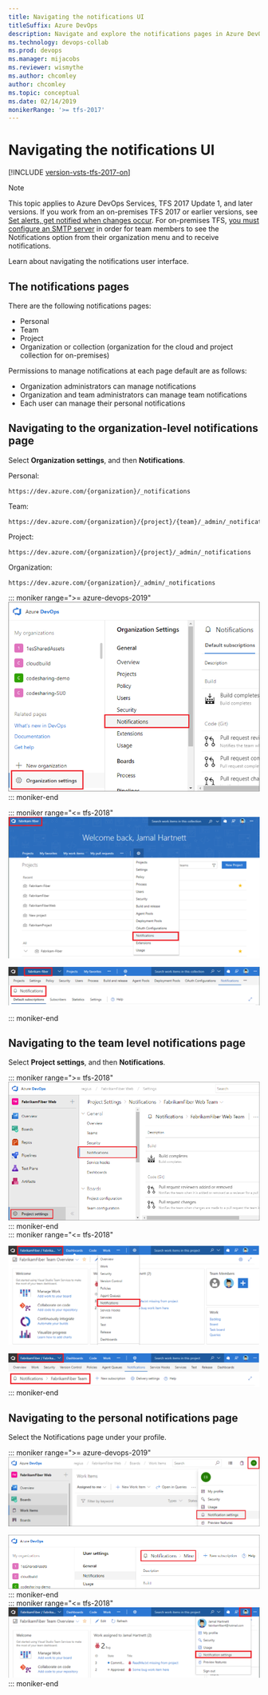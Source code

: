 ```yaml
---
title: Navigating the notifications UI
titleSuffix: Azure DevOps 
description: Navigate and explore the notifications pages in Azure DevOps Services and Team Foundation Server (TFS)  
ms.technology: devops-collab
ms.prod: devops
ms.manager: mijacobs
ms.reviewer: wismythe
ms.author: chcomley
author: chcomley
ms.topic: conceptual
ms.date: 02/14/2019 
monikerRange: '>= tfs-2017'
---
```


# Navigating the notifications UI

[!INCLUDE [version-vsts-tfs-2017-on](../_shared/version-tfs-2017-through-vsts.md)]

> [!NOTE]  
> This topic applies to Azure DevOps Services, TFS 2017 Update 1, and later versions. If you work from an on-premises TFS 2017 or earlier versions, see [Set alerts, get notified when changes occur](../work/track/alerts-and-notifications.md). For on-premises TFS, [you must configure an SMTP server](/azure/devops/server/admin/setup-customize-alerts) in order for team members to see the Notifications option from their organization menu and to receive notifications.

Learn about navigating the notifications user interface.

## The notifications pages

There are the following notifications pages:

* Personal
* Team
* Project
* Organization or collection (organization for the cloud and project collection for on-premises)

Permissions to manage notifications at each page default are  as follows:

* Organization administrators can manage notifications
* Organization and team administrators can manage team notifications
* Each user can manage their personal notifications

## Navigating to the organization-level notifications page

Select **Organization settings**, and then **Notifications**.

Personal:
```
https://dev.azure.com/{organization}/_notifications
```

Team:
```
https://dev.azure.com/{organization}/{project}/{team}/_admin/_notifications
```

Project:
```
https://dev.azure.com/{organization}/{project}/_admin/_notifications
```

Organization:
```
https://dev.azure.com/{organization}/_admin/_notifications
```

   ::: moniker range=">= azure-devops-2019"  
   ![Navigate to organization notifications page](_img/nav-organization-notifications-hub-newnav.png)  
   ::: moniker-end  

   ::: moniker range="<= tfs-2018"  
   ![Navigate to organization notifications page](_img/nav-organization-notifications-hub.png)  

   ![View organization level notifications page](_img/view-organization-notification-hub.png)  

   ::: moniker-end

## Navigating to the team level notifications page

Select **Project settings**, and then **Notifications**.

   ::: moniker range=">= tfs-2018"  
   ![Navigate to team notifications page](_img/nav-team-notifications-hub-newnav.png)  
   ::: moniker-end  
   ::: moniker range="<= tfs-2018"  

   ![Navigate to team notifications page](_img/nav-team-notifications-hub.png)

   ![View team level notifications page](_img/view-team-notification-hub.png)
   ::: moniker-end

## Navigating to the personal notifications page

Select the Notifications page under your profile.  

   ::: moniker range=">= azure-devops-2019"  
   ![Navigate to personal notifications page](_img/nav-personal-notifications-hub-newnav.png)  

   ![View personal notifications page](_img/view-personal-notification-hub-newnav.png)  
   ::: moniker-end  
   ::: moniker range="<= tfs-2018"  
   ![Navigate to personal notifications page](_img/nav-personal-notifications-hub.png)  
   ::: moniker-end  
